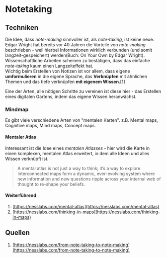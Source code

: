 # Notetaking

## Techniken

Die Idee, dass _note-making_ sinnvoller ist, als _note-taking_, ist keine neue.  
Edgar Wright hat bereits vor 40 Jahren die Vorteile von _note-making_ beschrieben - weil hierbei Informationen wirklich verbunden (und somit langzeit-gespeichert) werden(Buch: On Your Own by Edgar Wright). Wissenschaftliche Arbeiten scheinen zu bestätigen, dass das einfache _note-taking_ kaum einen Langzeiteffekt hat.  
Wichtig beim Erstellen von Notizen ist vor allem, dass eigene **umformulieren** in die eigene Sprache, das **Verknüpfen** mit ähnlichen Themen und das tiefe verknüpfen **mit eigenem Wissen**.[1]

Eine der Arten, alle nötigen Schritte zu vereinen ist diese hier - das Erstellen eines digitalen Gartens, indem das eigene Wissen heranwächst.

### Mindmap

Es gibt viele verschiedene Arten von "mentalen Karten". z.B. Mental maps, Cognitive maps, Mind maps, Concept maps.

#### Mentaler Atlas

Interessant ist die Idee eines _mentalen Atlasses_ - hier wird die Karte in einen komplexen, mentalen Atlas erweitert, in dem alle Ideen und alles Wissen verknüpft ist.

> A mental atlas is not just a way to think; it’s a way to explore. Interconnected maps form a dynamic, ever-evolving system where new information and new questions ripple across your internal web of thought to re-shape your beliefs.

#### Weiterführend

1. [https://nesslabs.com/mental-atlas](https://nesslabs.com/mental-atlas)
2. [https://nesslabs.com/thinking-in-maps](https://nesslabs.com/thinking-in-maps)

## Quellen

1. [https://nesslabs.com/from-note-taking-to-note-making](https://nesslabs.com/from-note-taking-to-note-making)
